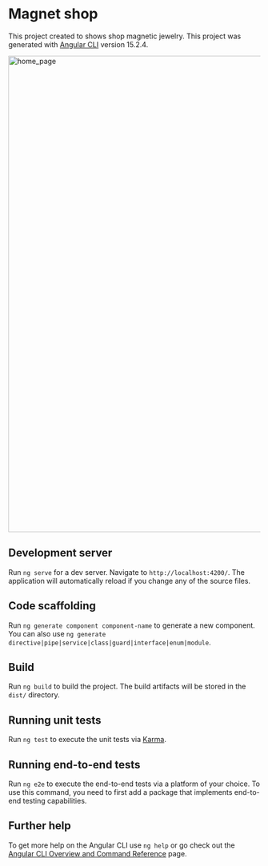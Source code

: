 # Magnet shop

This project created to shows shop magnetic jewelry.
This project was generated with [Angular CLI](https://github.com/angular/angular-cli) version 15.2.4.

<img width="953" alt="home_page" src="https://user-images.githubusercontent.com/118536586/236218057-d288df61-6ba5-4b86-947f-55dcd28cfed6.png">

## Development server

Run `ng serve` for a dev server. Navigate to `http://localhost:4200/`. The application will automatically reload if you change any of the source files.

## Code scaffolding

Run `ng generate component component-name` to generate a new component. You can also use `ng generate directive|pipe|service|class|guard|interface|enum|module`.

## Build

Run `ng build` to build the project. The build artifacts will be stored in the `dist/` directory.

## Running unit tests

Run `ng test` to execute the unit tests via [Karma](https://karma-runner.github.io).

## Running end-to-end tests

Run `ng e2e` to execute the end-to-end tests via a platform of your choice. To use this command, you need to first add a package that implements end-to-end testing capabilities.

## Further help

To get more help on the Angular CLI use `ng help` or go check out the [Angular CLI Overview and Command Reference](https://angular.io/cli) page.


